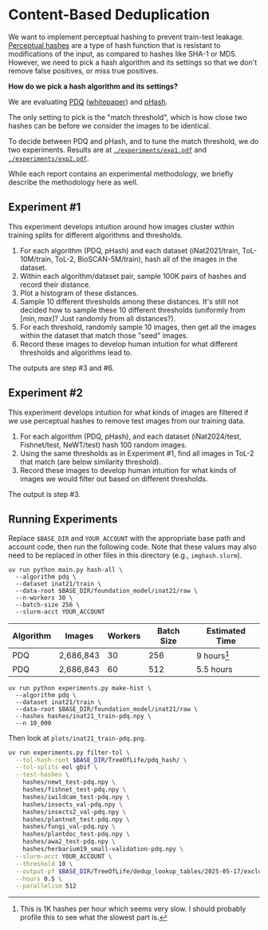 # Content-Based Deduplication

We want to implement perceptual hashing to prevent train-test leakage.
[Perceptual hashes](https://en.wikipedia.org/wiki/Perceptual_hashing) are a type of hash function that is resistant to modifications of the input, as compared to hashes like SHA-1 or MD5.
However, we need to pick a hash algorithm and its settings so that we don't remove false positives, or miss true positives.

**How do we pick a hash algorithm and its settings?**

We are evaluating [PDQ](https://github.com/facebook/ThreatExchange/tree/main/pdq) ([whitepaper](https://github.com/facebook/ThreatExchange/blob/main/hashing/hashing.pdf)) and [pHash](https://www.phash.org/).

The only setting to pick is the "match threshold", which is how close two hashes can be before we consider the images to be identical.

To decide between PDQ and pHash, and to tune the match threshold, we do two experiments.
Results are at [`./experiments/exp1.pdf`](./experiments/exp1.pdf) and [`./experiments/exp2.pdf`](./experiments/exp2.pdf).

While each report contains an experimental methodology, we briefly describe the methodology here as well.

## Experiment #1

This experiment develops intuition around how images cluster within training splits for different algorithms and thresholds.

1. For each algorithm (PDQ, pHash) and each dataset (iNat2021/train, ToL-10M/train, ToL-2, BioSCAN-5M/train), hash all of the images in the dataset.
2. Within each algorithm/dataset pair, sample 100K pairs of hashes and record their distance.
3. Plot a histogram of these distances.
4. Sample 10 different thresholds among these distances. It's still not decided how to sample these 10 different thresholds (uniformly from $[min, max]$? Just randomly from all distances?).
5. For each threshold, randomly sample 10 images, then get all the images within the dataset that match those "seed" images.
6. Record these images to develop human intuition for what different thresholds and algorithms lead to.

The outputs are step #3 and #6.

## Experiment #2

This experiment develops intuition for what kinds of images are filtered if we use perceptual hashes to remove test images from our training data.

1. For each algorithm (PDQ, pHash), and each dataset (iNat2024/test, Fishnet/test, NeWT/test) hash 100 random images.
2. Using the same thresholds as in Experiment #1, find all images in ToL-2 that match (are below similarity threshold).
3. Record these images to develop human intuition for what kinds of images we would filter out based on different thresholds.

The output is step #3.


## Running Experiments

Replace `$BASE_DIR` and `YOUR_ACCOUNT` with the appropriate base path and account code, then run the following code. Note that these values may also need to be replaced in other files in this directory (e.g., `imghash.slurm`).

```
uv run python main.py hash-all \
  --algorithm pdq \
  --dataset inat21/train \
  --data-root $BASE_DIR/foundation_model/inat21/raw \
  --n-workers 30 \
  --batch-size 256 \
  --slurm-acct YOUR_ACCOUNT
```

| Algorithm |  Images | Workers | Batch Size | Estimated Time |
|---|---|---|---|---|
| PDQ | 2,686,843 | 30 | 256 | 9 hours[^1] |
| PDQ | 2,686,843 | 60 | 512 | 5.5 hours |

[^1]: This is 1K hashes per hour which seems very slow. I should probably profile this to see what the slowest part is.

```
uv run python experiments.py make-hist \
  --algorithm pdq \
  --dataset inat21/train \
  --data-root $BASE_DIR/foundation_model/inat21/raw \
  --hashes hashes/inat21_train-pdq.npy \
  --n 10_000
```

Then look at `plots/inat21_train-pdq.png`.

```sh
uv run experiments.py filter-tol \
  --tol-hash-root $BASE_DIR/TreeOfLife/pdq_hash/ \
  --tol-splits eol gbif \
  --test-hashes \
    hashes/newt_test-pdq.npy \
    hashes/fishnet_test-pdq.npy \
    hashes/iwildcam_test-pdq.npy \
    hashes/insects_val-pdq.npy \
    hashes/insects2_val-pdq.npy \
    hashes/plantnet_test-pdq.npy \
    hashes/fungi_val-pdq.npy \
    hashes/plantdoc_test-pdq.npy \
    hashes/awa2_test-pdq.npy \
    hashes/herbarium19_small-validation-pdq.npy \
  --slurm-acct YOUR_ACCOUNT \
  --threshold 10 \
  --output-pf $BASE_DIR/TreeOfLife/dedup_lookup_tables/2025-05-17/exclude.parquet \
  --hours 0.5 \
  --parallelism 512
```
